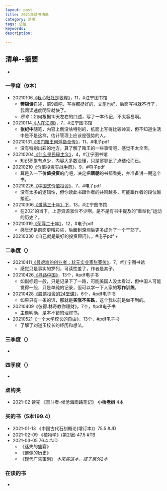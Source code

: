 ```yaml
---
layout: post   
title: 2021年读书清单    
category: 读书    
tags: 总结    
keywords:      
description:

---
```


## 清单--摘要

+ 

### 一季度（9本）

+ 20210106[《我心归处是敦煌》](https://www.jianshu.com/p/d1d25d54ba14)，11，#江宁图书馆
  + **樊锦诗**自述，前9章吧，写得都挺好的，文笔也好，后面写得就不行了，我阅读速度明显就快了。
  + *思考*：如何根据10天左右的口述，写了一本传记，不太容易啊。
+ 20210114[《人在江湖》](https://www.jianshu.com/p/7dd22ff629ec)，7，#江宁图书馆
  + **张纪中**随笔，内容上倒没啥特别的，纸面上写得比较帅真，但不知道生活中是不是这样，估计管理上应该是强势的人。
+ 20210131[《澳门赌王何鸿燊全传》](https://www.jianshu.com/p/2913144b2e1e)，11，#电子pdf
  + 没有特别出彩的地方，算了解了赌王的一些事情吧，感觉不太全面。
+ 20210204[《什么是民粹主义》](https://www.jianshu.com/p/524d9649fd6b)，4，#江宁图书馆
  + 知识积累有点少，内容大多数没懂，只是寥寥记了点结论而已。
+ 20210210[《价值投资实战手册》](https://www.jianshu.com/p/a0118801ccf5)，9，#电子pdf
  + 算是入一下**价值投资**的门吧，决定把**唐朝**的书都看完，并准备讲一期这个书。
+ 20210226[《中国式价值投资》](https://www.jianshu.com/p/9859b1123a21)，7，#电子pdf
  + 没有太多的逻辑性，但你读此书跟作者的共鸣越多，可能跟作者的段位越接近。
+ 20210306[《激荡三十年》下](https://www.jianshu.com/p/c1309c2f9058)，13，#江宁图书馆
  + 在2021的当下，上游资源涨价不少啊，是不是有书中提及的“重型化”运动的历史？。
+ 20210319[《荣辱二十年》](https://www.jianshu.com/p/521aa003b966)，12，#电子pdf
  + 感觉还是前面更精彩些，后面到深圳后更多成为了一个干部了。
+ 20210330《自己就是最好的投资顾问》，，#电子pdf
  + 

### 二季度（）

+ 20210411[《最艰难的创业者：状元实业家张謇传》](https://www.jianshu.com/p/ca44a8358b08)，7，#江宁图书馆
  + 感觉只是事实的罗列，可读性差了，作者是其子。
+ 20210426[《寻路中国》](https://www.jianshu.com/p/451a97d36846)，13个，#pdf电子书
  + 如副标题一般，只是记录下了一路，可能美国人没太看过，但中国人可能觉得一般，只是单纯的记录，但可以学一下人家的**写作训练**。
+ 20210428[《股票投资的24堂课》](https://www.jianshu.com/p/5889a549fe4a)，6个，#pdf电子书
  + 如果只有一条的话，那就是**买涨不买跌**，这个我以前是做不到的。
+ 20210409《彼得.林奇教你理财》，7个，#pdf电子书
  + 主题明确，是本不错的理财书。
+ 20210521[《一个大学校长的自由》](https://www.jianshu.com/p/ec52b33a9d77)，13个，#pdf电子书
  + 了解了刘道玉校长的经历和想法。

### 三季度（）

+ 

### 四季度（）

+ 

### 虚构类

+ 2021-02 读完 《奋斗者-侯沧海商路笔记》 **小桥老树** 4本

### 买的书（5本199.4）

+ 2021-01-13 《中国古代石刻概论(增订本)》75.5   #JD
+ 2021-02-09 《植物学》(第2版)   47.5  #TB
+ 2021-03-05    76.4     #JD
  + 《迷失的盛宴》
  + 《佛像的历史》
  + 《现代广告策划》 *本来买这本，搭了另外2本*

### 在读的书

+ 